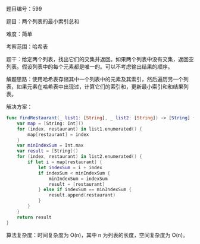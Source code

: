 题目编号：599

题目：两个列表的最小索引总和

难度：简单

考察范围：哈希表

题干：给定两个列表，找出它们的交集并返回。如果两个列表中没有交集，返回空列表。假设列表中的每个元素都是唯一的。可以不考虑输出结果的顺序。

解题思路：使用哈希表存储其中一个列表中的元素及其索引，然后遍历另一个列表，如果元素在哈希表中出现过，计算它们的索引和，更新最小索引和和结果列表。

解决方案：

```swift
func findRestaurant(_ list1: [String], _ list2: [String]) -> [String] {
    var map = [String: Int]()
    for (index, restaurant) in list1.enumerated() {
        map[restaurant] = index
    }
    var minIndexSum = Int.max
    var result = [String]()
    for (index, restaurant) in list2.enumerated() {
        if let i = map[restaurant] {
            let indexSum = i + index
            if indexSum < minIndexSum {
                minIndexSum = indexSum
                result = [restaurant]
            } else if indexSum == minIndexSum {
                result.append(restaurant)
            }
        }
    }
    return result
}
```

算法复杂度：时间复杂度为 O(n)，其中 n 为列表的长度，空间复杂度为 O(n)。